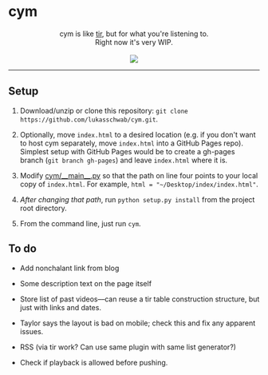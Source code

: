 # cym
<p align="center">
cym is like <a href="https://github.com/lukasschwab/tir">tir</a>, but for what you're listening to.<br>
Right now it's very WIP.<br><br>
<img src="http://lukasschwab.github.io/img/cym.gif">
</p>

***

## Setup

1. Download/unzip or clone this repository: `git clone https://github.com/lukasschwab/cym.git`.

2. Optionally, move `index.html` to a desired location (e.g. if you don't want to host cym separately, move `index.html` into a GitHub Pages repo). Simplest setup with GitHub Pages would be to create a gh-pages branch (`git branch gh-pages`) and leave `index.html` where it is.

3. Modify [cym/\_\_main\_\_.py](https://github.com/lukasschwab/cym/blob/master/cym/__main__.py) so that the path on line four points to your local copy of `index.html`. For example, `html = "~/Desktop/index/index.html"`.

4. *After changing that path*, run `python setup.py install` from the project root directory.

5. From the command line, just run `cym`.

## To do

+ Add nonchalant link from blog

+ Some description text on the page itself

+ Store list of past videos––can reuse a tir table construction structure, but just with links and dates.

+ Taylor says the layout is bad on mobile; check this and fix any apparent issues.

+ RSS (via tir work? Can use same plugin with same list generator?)

+ Check if playback is allowed before pushing.